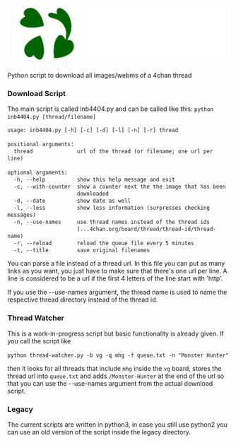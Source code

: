 ![4Chan-downloader](4chanDownloader_Logo_Header.png)
================

Python script to download all images/webms of a 4chan thread

### Download Script ###

The main script is called inb4404.py and can be called like this: `python inb4404.py [thread/filename]`

```
usage: inb4404.py [-h] [-c] [-d] [-l] [-n] [-r] thread

positional arguments:
  thread              url of the thread (or filename; one url per line)

optional arguments:
  -h, --help          show this help message and exit
  -c, --with-counter  show a counter next the the image that has been
                      downloaded
  -d, --date          show date as well
  -l, --less          show less information (surpresses checking messages)
  -n, --use-names     use thread names instead of the thread ids
                      (...4chan.org/board/thread/thread-id/thread-name)
  -r, --reload        reload the queue file every 5 minutes
  -t, --title         save original filenames
```

You can parse a file instead of a thread url. In this file you can put as many links as you want, you just have to make sure that there's one url per line. A line is considered to be a url if the first 4 letters of the line start with 'http'.

If you use the --use-names argument, the thread name is used to name the respective thread directory instead of the thread id.

### Thread Watcher ###

This is a work-in-progress script but basic functionality is already given. If you call the script like

`python thread-watcher.py -b vg -q mhg -f queue.txt -n "Monster Hunter"`

then it looks for all threads that include `mhg` inside the `vg` board, stores the thread url into `queue.txt` and adds `/Monster-Hunter` at the end of the url so that you can use the --use-names argument from the actual download script.

### Legacy ###

The current scripts are written in python3, in case you still use python2 you can use an old version of the script inside the legacy directory.
